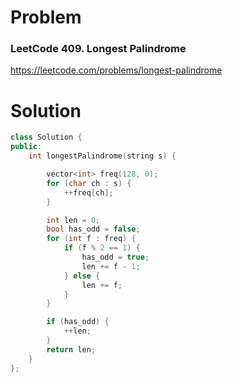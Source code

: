 
# Problem
### LeetCode 409. Longest Palindrome
https://leetcode.com/problems/longest-palindrome

# Solution
```c++
class Solution {
public:
    int longestPalindrome(string s) {

        vector<int> freq(128, 0);
        for (char ch : s) {
            ++freq[ch];
        }

        int len = 0;
        bool has_odd = false;
        for (int f : freq) {
            if (f % 2 == 1) {
                has_odd = true;
                len += f - 1;
            } else {
                len += f;
            }
        }

        if (has_odd) {
            ++len;
        }
        return len;
    }
};
```
